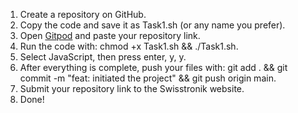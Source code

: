 1. Create a repository on GitHub.
2. Copy the code and save it as Task1.sh (or any name you prefer).
3. Open [Gitpod](https://gitpod.io/) and paste your repository link.
4. Run the code with: chmod +x Task1.sh && ./Task1.sh.
5. Select JavaScript, then press enter, y, y.
6. After everything is complete, push your files with: git add . && git commit -m "feat: initiated the project" && git push origin main.
7. Submit your repository link to the Swisstronik website.
8. Done!
